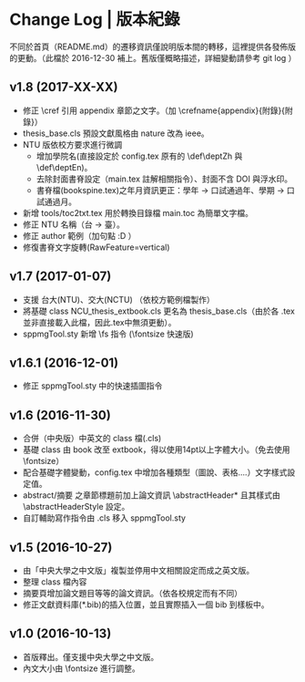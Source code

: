# Change Log | 版本紀錄
不同於首頁（README.md）的遷移資訊僅說明版本間的轉移，這裡提供各發佈版的更動。（此檔於 2016-12-30 補上。舊版僅概略描述，詳細變動請參考 git log ）

## v1.8 (2017-XX-XX)
<!-- - sppmgTool.sty 新增  指令 -->
- 修正 \cref 引用 appendix 章節之文字。（加 \crefname{appendix}{附錄}{附錄}）
- thesis_base.cls 預設文獻風格由 nature 改為 ieee。
- NTU 版依校方要求進行微調
    - 增加學院名(直接設定於 config.tex 原有的 \def\deptZh 與 \def\deptEn)。
    - 去除封面書脊設定（main.tex 註解相關指令）、封面不含 DOI 與浮水印。
    - 書脊檔(bookspine.tex)之年月資訊更正：學年 -> 口試通過年、學期 -> 口試通過月。
- 新增 tools/toc2txt.tex 用於轉換目錄檔 main.toc 為簡單文字檔。
- 修正 NTU 名稱（台 -> 臺）。
- 修正 author 範例（加句點 :D ）
- 修復書脊文字旋轉(RawFeature=vertical)


## v1.7 (2017-01-07)
- 支援 台大(NTU)、交大(NCTU) （依校方範例檔製作）
- 將基礎 class NCU_thesis_extbook.cls 更名為 thesis_base.cls（由於各 .tex 並非直接載入此檔，因此.tex中無須更動）。
- sppmgTool.sty 新增 \fs 指令 (\fontsize 快速版)


## v1.6.1 (2016-12-01)
- 修正 sppmgTool.sty 中的快速插圖指令


## v1.6 (2016-11-30)
- 合併（中央版）中英文的 class 檔(.cls)
- 基礎 class 由 book 改至 extbook，得以使用14pt以上字體大小。（免去使用\fontsize）
- 配合基礎字體變動，config.tex 中增加各種類型（圖說、表格....）文字樣式設定值。
- abstract/摘要 之章節標題前加上論文資訊 \abstractHeader* 且其樣式由\abstractHeaderStyle 設定。
- 自訂輔助寫作指令由 .cls 移入 sppmgTool.sty


## v1.5 (2016-10-27)
- 由「中央大學之中文版」複製並停用中文相關設定而成之英文版。
- 整理 class 檔內容
- 摘要頁增加論文題目等等的論文資訊。（依各校規定而有不同）
- 修正文獻資料庫(*.bib)的插入位置，並且實際插入一個 bib 到樣板中。


## v1.0 (2016-10-13)
- 首版釋出。僅支援中央大學之中文版。
- 內文大小由 \fontsize 進行調整。
